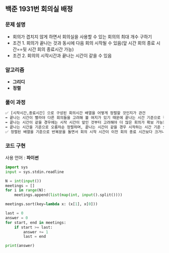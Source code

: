 ## 백준 1931번 회의실 배정

### 문제 설명

- 회의가 겹치지 않게 하면서 회의실을 사용할 수 있는 회의의 최대 개수 구하기
- 조건 1. 회의가 끝나는 것과 동시에 다음 회의 시작될 수 있음(앞 시간 회의 종료 시간==뒷 시간 회의 종료시간 가능)
- 조건 2. 회의의 시작시간과 끝나는 시간이 같을 수 있음

### 알고리즘

- **그리디**
- **정렬**

### 풀이 과정

```txt
✅ [시작시간,종료시간] 으로 구성된 회의시간 배열을 어떻게 정렬할 것인지가 관건
➡️ 끝나는 시간이 빨라야 다른 회의들을 고려해 볼 여지가 있기 때문에 끝나는 시간 기준으로 정렬
➡️ 끝나는 시간이 같을 경우에는 시작 시간이 앞인 것부터 고려해야 더 많은 회의가 확보 가능함
➡️ 끝나는 시간을 기준으로 오름차순 정렬하며, 끝나는 시간이 같을 경우 시작하는 시간 기준 오름차순 정렬
✅ 정렬된 배열을 기준으로 반복문을 돌면서 회의 시작 시간이 이전 회의 종료 시간보다 크거나 같을 경우 회의 개수+1
```

### 코드 구현

사용 언어 : **파이썬**

```python
import sys
input = sys.stdin.readline

N = int(input())
meetings = []
for i in range(N):
    meetings.append(list(map(int, input().split())))

meetings.sort(key=lambda x: (x[1], x[0]))

last = 0
answer = 0
for start, end in meetings:
    if start >= last:
        answer += 1
        last = end

print(answer)

```
